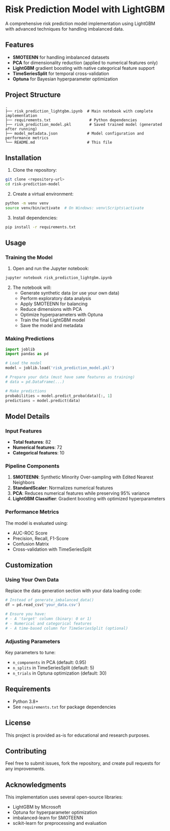 # Risk Prediction Model with LightGBM

A comprehensive risk prediction model implementation using LightGBM with advanced techniques for handling imbalanced data.

## Features

- **SMOTEENN** for handling imbalanced datasets
- **PCA** for dimensionality reduction (applied to numerical features only)
- **LightGBM** gradient boosting with native categorical feature support
- **TimeSeriesSplit** for temporal cross-validation
- **Optuna** for Bayesian hyperparameter optimization

## Project Structure

```
.
├── risk_prediction_lightgbm.ipynb  # Main notebook with complete implementation
├── requirements.txt                 # Python dependencies
├── risk_prediction_model.pkl        # Saved trained model (generated after running)
├── model_metadata.json             # Model configuration and performance metrics
└── README.md                       # This file
```

## Installation

1. Clone the repository:
```bash
git clone <repository-url>
cd risk-prediction-model
```

2. Create a virtual environment:
```bash
python -m venv venv
source venv/bin/activate  # On Windows: venv\Scripts\activate
```

3. Install dependencies:
```bash
pip install -r requirements.txt
```

## Usage

### Training the Model

1. Open and run the Jupyter notebook:
```bash
jupyter notebook risk_prediction_lightgbm.ipynb
```

2. The notebook will:
   - Generate synthetic data (or use your own data)
   - Perform exploratory data analysis
   - Apply SMOTEENN for balancing
   - Reduce dimensions with PCA
   - Optimize hyperparameters with Optuna
   - Train the final LightGBM model
   - Save the model and metadata

### Making Predictions

```python
import joblib
import pandas as pd

# Load the model
model = joblib.load('risk_prediction_model.pkl')

# Prepare your data (must have same features as training)
# data = pd.DataFrame(...)

# Make predictions
probabilities = model.predict_proba(data)[:, 1]
predictions = model.predict(data)
```

## Model Details

### Input Features
- **Total features**: 82
- **Numerical features**: 72
- **Categorical features**: 10

### Pipeline Components
1. **SMOTEENN**: Synthetic Minority Over-sampling with Edited Nearest Neighbors
2. **StandardScaler**: Normalizes numerical features
3. **PCA**: Reduces numerical features while preserving 95% variance
4. **LightGBM Classifier**: Gradient boosting with optimized hyperparameters

### Performance Metrics
The model is evaluated using:
- AUC-ROC Score
- Precision, Recall, F1-Score
- Confusion Matrix
- Cross-validation with TimeSeriesSplit

## Customization

### Using Your Own Data

Replace the data generation section with your data loading code:

```python
# Instead of generate_imbalanced_data()
df = pd.read_csv('your_data.csv')

# Ensure you have:
# - A 'target' column (binary: 0 or 1)
# - Numerical and categorical features
# - A time-based column for TimeSeriesSplit (optional)
```

### Adjusting Parameters

Key parameters to tune:
- `n_components` in PCA (default: 0.95)
- `n_splits` in TimeSeriesSplit (default: 5)
- `n_trials` in Optuna optimization (default: 30)

## Requirements

- Python 3.8+
- See `requirements.txt` for package dependencies

## License

This project is provided as-is for educational and research purposes.

## Contributing

Feel free to submit issues, fork the repository, and create pull requests for any improvements.

## Acknowledgments

This implementation uses several open-source libraries:
- LightGBM by Microsoft
- Optuna for hyperparameter optimization
- imbalanced-learn for SMOTEENN
- scikit-learn for preprocessing and evaluation
